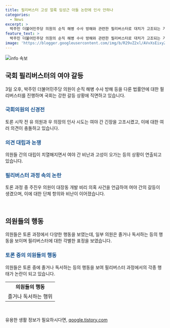 ```yaml
---
title: 필리버스터 고성 얼룩 임성근 아들 논란에 인사 안하나
categories:
  - News
excerpt: >
  박주민 더불어민주당 의원의 순직 해병 수사 방해와 관련한 필리버스터로 대치가 고조되는 가운데, 우원식 국회 의장, 유상범 의원 및 기타 여야 의원들 간의 신경전이 발생하였다. 이에 대해 민주당과 국민의힘 의원들 사이에는 고성으로 주고받는 상황이 펼쳐졌으며, 주진우 국민의힘 의원이 대장동 개발 비리 의혹을 거론함으로써 논쟁이 더욱 격화되었다. 이러한 상황에서는 각 당 의원들이 앉은 채로 졸거나 독서를 하는 모습까지 논란이 되었다.
feature_text: >
  박주민 더불어민주당 의원의 순직 해병 수사 방해와 관련한 필리버스터로 대치가 고조되는 가운데, 우원식 국회 의장, 유상범 의원 및 기타 여야 의원들 간의 신경전이 발생하였다. 이에 대해 민주당과 국민의힘 의원들 사이에는 고성으로 주고받는 상황이 펼쳐졌으며, 주진우 국민의힘 의원이 대장동 개발 비리 의혹을 거론함으로써 논쟁이 더욱 격화되었다. 이러한 상황에서는 각 당 의원들이 앉은 채로 졸거나 독서를 하는 모습까지 논란이 되었다.
image: 'https://blogger.googleusercontent.com/img/b/R29vZ2xl/AVvXsEixyZcFfHzMRdzZMjFBmAUKJYCLCGyLL1o632UiGVXcaFdKo_bkvkuCioo0uUKlGfBVcT3P84aROyZIXSBEx3Aw5nCQ3pTgDom1WDC4m8eifvWiAmWEEVb4x6G_l8C0QH225ldMjyaFvpxGEBGNO37VmDTDMHGhJPq73UglMfDca1-0aw/s1600/blogspot.png'
---
```


<p><img src="https://blogger.googleusercontent.com/img/b/R29vZ2xl/AVvXsEixyZcFfHzMRdzZMjFBmAUKJYCLCGyLL1o632UiGVXcaFdKo_bkvkuCioo0uUKlGfBVcT3P84aROyZIXSBEx3Aw5nCQ3pTgDom1WDC4m8eifvWiAmWEEVb4x6G_l8C0QH225ldMjyaFvpxGEBGNO37VmDTDMHGhJPq73UglMfDca1-0aw/s1600/blogspot.png" alt="info 속보" /></p>

<h2 data-ke-size="size26">국회 필리버스터의 여야 갈등</h2>

<p data-ke-size="size16">3일 오후, 박주민 더불어민주당 의원이 순직 해병 수사 방해 등을 다룬 법률안에 대한 필리버스터를 진행하며 국회는 강한 갈등 상황에 직면하고 있습니다.</p>

<h3><b><span style="color: #1a5490;">국회의원의 신경전</span></b></h3>

<p data-ke-size="size16">토론 시작 전 유 의원과 우 의장의 인사 시도는 여야 간 긴장을 고조시켰고, 이에 대한 여러 의견이 충돌하고 있습니다.</p>

<h3><b><span style="color: #1a5490;">의견 대립과 논쟁</span></b></h3>

<p data-ke-size="size16">의원들 간의 대립이 치열해지면서 여야 간 비난과 고성이 오가는 등의 상황이 연출되고 있습니다.</p>

<h3><b><span style="color: #1a5490;">필리버스터 과정 속의 논란</span></b></h3>

<p data-ke-size="size16">토론 과정 중 주진우 의원이 대장동 개발 비리 의혹 사건을 언급하여 여야 간의 갈등이 생겼으며, 이에 대한 단체 항의와 비난이 이어졌습니다.</p>

<p data-ke-size="size16">&nbsp;</p>

<h2 data-ke-size="size26">의원들의 행동</h2>

<p data-ke-size="size16">의원들은 토론 과정에서 다양한 행동을 보였는데, 일부 의원은 졸거나 독서하는 등의 행동을 보이며 필리버스터에 대한 각별한 표정을 보였습니다.</p>

<h3><b><span style="color: #1a5490;">토론 중의 의원들의 행동</span></b></h3>

<p data-ke-size="size16">의원들은 토론 중에 졸거나 독서하는 등의 행동을 보여 필리버스터 과정에서의 각종 행태가 논란이 되고 있습니다.</p>

<table>
    <tbody>
        <tr>
            <td style="text-align: center; height: 17px;"><b>의원들의 행동</b></td>
        </tr>
        <tr>
            <td style="text-align: center; height: 17px;">졸거나 독서하는 행위</td>
        </tr>
    </tbody>
</table>

<p data-ke-size="size16">&nbsp;</p>
유용한 생활 정보가 필요하시다면, <a href="https://qoogle.tistory.com" rel="dofollow">qoogle.tistory.com</a>


